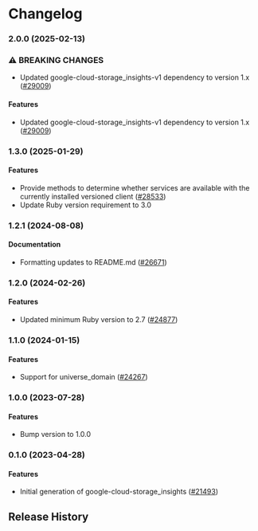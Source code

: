 # Changelog

### 2.0.0 (2025-02-13)

### ⚠ BREAKING CHANGES

* Updated google-cloud-storage_insights-v1 dependency to version 1.x ([#29009](https://github.com/googleapis/google-cloud-ruby/issues/29009))

#### Features

* Updated google-cloud-storage_insights-v1 dependency to version 1.x ([#29009](https://github.com/googleapis/google-cloud-ruby/issues/29009)) 

### 1.3.0 (2025-01-29)

#### Features

* Provide methods to determine whether services are available with the currently installed versioned client ([#28533](https://github.com/googleapis/google-cloud-ruby/issues/28533)) 
* Update Ruby version requirement to 3.0 

### 1.2.1 (2024-08-08)

#### Documentation

* Formatting updates to README.md ([#26671](https://github.com/googleapis/google-cloud-ruby/issues/26671)) 

### 1.2.0 (2024-02-26)

#### Features

* Updated minimum Ruby version to 2.7 ([#24877](https://github.com/googleapis/google-cloud-ruby/issues/24877)) 

### 1.1.0 (2024-01-15)

#### Features

* Support for universe_domain ([#24267](https://github.com/googleapis/google-cloud-ruby/issues/24267)) 

### 1.0.0 (2023-07-28)

#### Features

* Bump version to 1.0.0 

### 0.1.0 (2023-04-28)

#### Features

* Initial generation of google-cloud-storage_insights ([#21493](https://github.com/googleapis/google-cloud-ruby/issues/21493)) 

## Release History

